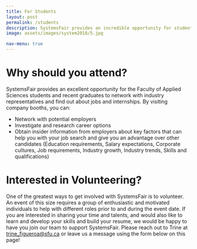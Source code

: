 ```yaml
---
title: For Students
layout: post
permalink: /students
description: SystemsFair provides an incredible opportunity for students and recent graduates to discover amazing opportunities, network with industry representatives from potential future employers, and find out more about the available jobs and internships! <p> <p> SystemsFair is tailored towards Mechatronics and Software Systems students but open to all SFU students and alumni. Workshops will be coordinated to best prepare you to get the most out of the fair!</p> <b>Interested in attending SystemsFair 2019?</b></p><br><ul class="actions"><li><a href="students.html" class="button">Learn more</a></li></ul>
image: assets/images/system2018/5.jpg

nav-menu: true
---
```

# Why should you attend?
SystemsFair provides an excellent opportunity for the Faculty of Applied Sciences students and recent graduates to network with industry representatives and find out about jobs and internships.
By visiting company booths, you can:
* Network with potential employers
* Investigate and research career options
* Obtain insider information from employers about key factors that can help you with your job search and give you an advantage over other candidates (Education requirements, Salary expectations, Corporate cultures, Job requirements, Industry growth, Industry trends, Skills and qualifications)

# Interested in Volunteering?
One of the greatest ways to get involved with SystemsFair is to volunteer. An event of this size requires a group of enthusiastic and motivated individuals to help with different roles prior to and during the event date. If you are interested in sharing your time and talents, and would also like to learn and develop your skills and build your resume, we would be happy to have you join our team to support SystemsFair. Please reach out to Trine at trine_figueroa@sfu.ca or leave us a message using the form below on this page!

<!----------# Want to get prepared?

![Time for workshop and resume drop-ins](/assets/images/workshops.jpg "Time for workshop and resume drop-ins")

Come to the Resume Review Drop-ins on Thursday, Jan. 24 for tips on making your resume more effective, and come join us on Friday, Jan. 25 to learn how to make a good impression at SystemsFair!

# Attendee Registration
 <div style="width:100%; text-align:left;"><iframe src="https://eventbrite.com/tickets-external?eid=54127508836&ref=etckt" frameborder="0"
 height="275" width="100%" vspace="0" hspace="0" marginheight="5" marginwidth="5" scrolling="auto" allowtransparency="true"></iframe></div>
--------->
